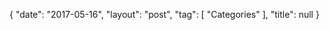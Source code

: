 {
   "date": "2017-05-16",
   "layout": "post",
   "tag": [
      "Categories"
   ],
   "title": null
}

 